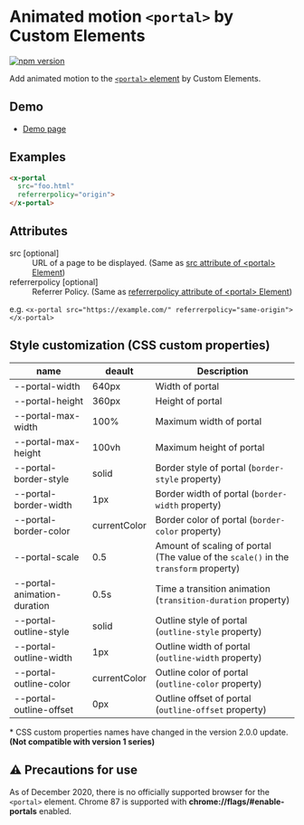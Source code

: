 # Animated motion `<portal>` by Custom Elements

[![npm version](https://badge.fury.io/js/%40saekitominaga%2Fcustomelements-portal.svg)](https://badge.fury.io/js/%40saekitominaga%2Fcustomelements-portal)

Add animated motion to the [`<portal>` element](https://wicg.github.io/portals/) by Custom Elements.

## Demo

- [Demo page](https://saekitominaga.github.io/customelements-portal/demo.html)

## Examples

```HTML
<x-portal
  src="foo.html"
  referrerpolicy="origin">
</x-portal>
```

## Attributes

<dl>
<dt>src [optional]</dt>
<dd>URL of a page to be displayed. (Same as <a href="https://wicg.github.io/portals/#element-attrdef-portal-src">src attribute of &lt;portal&gt; Element</a>)</dd>
<dt>referrerpolicy [optional]</dt>
<dd>Referrer Policy. (Same as <a href="https://wicg.github.io/portals/#element-attrdef-portal-referrerpolicy">referrerpolicy attribute of &lt;portal&gt; Element</a>)</dd>
</dl>

e.g. `<x-portal src="https://example.com/" referrerpolicy="same-origin"></x-portal>`

## Style customization (CSS custom properties)

| name | deault | Description |
|-|-|-|
| --portal-width | 640px | Width of portal |
| --portal-height | 360px | Height of portal |
| --portal-max-width | 100% | Maximum width of portal |
| --portal-max-height | 100vh | Maximum height of portal |
| --portal-border-style | solid | Border style of portal (`border-style` property) |
| --portal-border-width | 1px | Border width of portal (`border-width` property) |
| --portal-border-color | currentColor | Border color of portal (`border-color` property) |
| --portal-scale | 0.5 | Amount of scaling of portal (The value of the `scale()` in the `transform` property) |
| --portal-animation-duration | 0.5s | Time a transition animation (`transition-duration` property) |
| --portal-outline-style | solid | Outline style of portal (`outline-style` property) |
| --portal-outline-width | 1px | Outline width of portal (`outline-width` property) |
| --portal-outline-color | currentColor | Outline color of portal (`outline-color` property) |
| --portal-outline-offset | 0px | Outline offset of portal (`outline-offset` property) |

\* CSS custom properties names have changed in the version 2.0.0 update. **(Not compatible with version 1 series)**

## ⚠ Precautions for use

As of December 2020, there is no officially supported browser for the `<portal>` element. Chrome 87 is supported with <b>chrome://flags/#enable-portals</b> enabled.

